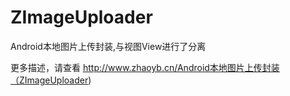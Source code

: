 # ZImageUploader
Android本地图片上传封装,与视图View进行了分离

更多描述，请查看
http://www.zhaoyb.cn/Android本地图片上传封装（ZImageUploader)
